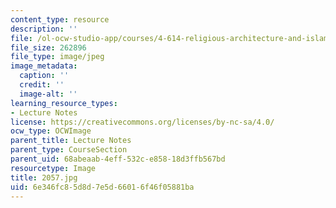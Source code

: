 ```yaml
---
content_type: resource
description: ''
file: /ol-ocw-studio-app/courses/4-614-religious-architecture-and-islamic-cultures-fall-2002/6e346fc85d8d7e5d66016f46f05881ba_2057.jpg
file_size: 262896
file_type: image/jpeg
image_metadata:
  caption: ''
  credit: ''
  image-alt: ''
learning_resource_types:
- Lecture Notes
license: https://creativecommons.org/licenses/by-nc-sa/4.0/
ocw_type: OCWImage
parent_title: Lecture Notes
parent_type: CourseSection
parent_uid: 68abeaab-4eff-532c-e858-18d3ffb567bd
resourcetype: Image
title: 2057.jpg
uid: 6e346fc8-5d8d-7e5d-6601-6f46f05881ba
---
```

